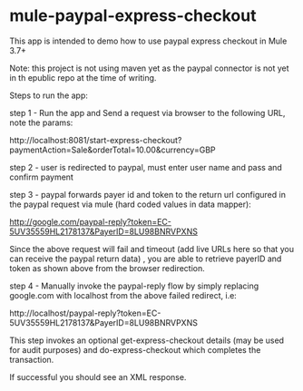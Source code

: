 # mule-paypal-express-checkout

This app is intended to demo how to use paypal express checkout in Mule 3.7+

Note: this project is not using maven yet as the paypal connector is not yet in th epublic repo at the time of writing.

Steps to run the app:

step 1 - Run the app and Send a request via browser to the following URL, note the params:

http://localhost:8081/start-express-checkout?paymentAction=Sale&orderTotal=10.00&currency=GBP

step 2 - user is redirected to paypal, must enter user name and pass and confirm payment

step 3 - paypal forwards payer id and token to the return url configured in the paypal request via mule (hard coded values in data mapper):

http://google.com/paypal-reply?token=EC-5UV35559HL2178137&PayerID=8LU98BNRVPXNS

Since the above request will fail and timeout (add live URLs here so that you can receive the paypal return data) , you are able to retrieve payerID and token as shown above from the browser redirection.

step 4 - Manually invoke the paypal-reply flow by simply replacing google.com with localhost from the above failed redirect, i.e:

http://localhost/paypal-reply?token=EC-5UV35559HL2178137&PayerID=8LU98BNRVPXNS

This step invokes an optional get-express-checkout details (may be used for audit purposes) and do-express-checkout which completes the transaction.

If successful you should see an XML response.